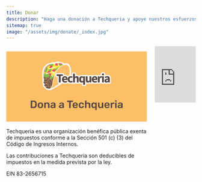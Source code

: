 ```yaml
---
title: Donar
description: "Haga una donación a Techqueria y apoye nuestros esfuerzos para elevar Latinx en Tech."
sitemap: true
image: "/assets/img/donate/_index.jpg"
---
```


<div class="columns">
  <div class="column is-half">
    <p><img src="/assets/img/donate/donate.es.jpg" alt="Dona a Techqueria"></p>
    <p>Techqueria es una organización benéfica pública exenta de impuestos conforme a la Sección 501 (c) (3) del Código de Ingresos Internos.</p>
    <p>Las contribuciones a Techqueria son deducibles de impuestos en la medida prevista por la ley.</p>
    <p>EIN 83-2656715</p>
  </div>
  <div class="column is-half">
    <script src="https://donorbox.org/widget.js" paypalExpress="false"></script><iframe
      src="https://donorbox.org/embed/techqueria?amount=25&hide_donation_meter=true" width="100%"
      style="max-height:none!important" seamless="seamless" name="donorbox" frameborder="0" scrolling="no"
      allowpaymentrequest></iframe>
  </div>
</div>
